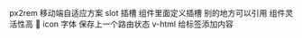 px2rem 移动端自适应方案
 slot 插槽
 组件里面定义插槽
 别的地方可以引用 组件灵活性高
 &#xe692; icon 字体
 <keep-view></keep-view> 保存上一个路由状态
 v-html 给标签添加内容